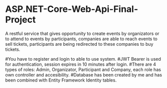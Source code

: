 # ASP.NET-Core-Web-Api-Final-Project
A restful service that gives opportunity to create events by organizators or to attend to events by participants, companies are able to reach events to sell tickets, participants are being redirected to these companies to buy tickets.

#You have to register and login to able to use system.
#JWT Bearer is used for authentication, session expires in 10 minutes after login.
#There are 4 types of roles: Admin, Organizator, Participant and Company, each role has own controller and accesibility.
#Database has been created by me and has been combined with Entity Framework Identity tables.
